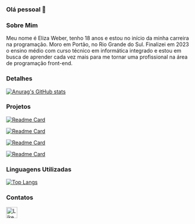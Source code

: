 ### Olá pessoal 👋

### Sobre Mim
Meu nome é Eliza Weber, tenho 18 anos e estou no início da minha carreira na programação. Moro em Portão, no Rio Grande do Sul. Finalizei em 2023 o ensino médio com curso técnico em informática integrado e estou em busca de aprender cada vez mais para me tornar uma profissional na área de programação front-end.

### Detalhes

[![Anurag's GitHub stats](https://github-readme-stats.vercel.app/api?username=ElizaWbr&show_icons=true&theme=synthwave)](https://github.com/anuraghazra/github-readme-stats)

### Projetos

[![Readme Card](https://github-readme-stats.vercel.app/api/pin/?username=ElizaWbr&repo=projeto-tiktok&theme=synthwave)](https://github.com/ElizaWbr/projeto-tiktok)

[![Readme Card](https://github-readme-stats.vercel.app/api/pin/?username=ElizaWbr&repo=Trabalho-de-LPII-PHP&theme=synthwave)](https://github.com/ElizaWbr/Trabalho-de-LPII-PHP)

[![Readme Card](https://github-readme-stats.vercel.app/api/pin/?username=ElizaWbr&repo=Series.Show&theme=synthwave)](https://github.com/ElizaWbr/Series.Show)

[![Readme Card](https://github-readme-stats.vercel.app/api/pin/?username=ElizaWbr&repo=sos-helper&theme=synthwave)](https://github.com/ElizaWbr/sos-helper)

### Linguagens Utilizadas

[![Top Langs](https://github-readme-stats.vercel.app/api/top-langs/?username=ElizaWbr&theme=synthwave&layout=compact)](https://github.com/anuraghazra/github-readme-stats)

### Contatos

[<img src='https://img.shields.io/badge/LinkedIn-00785?style=for-the-badge&logo=linkedin&logoColor=white' alt='LikedIn' height='30'>](https://www.linkedin.com/in/elizaweber/)

<!--
**ElizaWbr/ElizaWbr** is a ✨ _special_ ✨ repository because its `README.md` (this file) appears on your GitHub profile.

Here are some ideas to get you started:

- 🔭 I’m currently working on ...
- 🌱 I’m currently learning ...
- 👯 I’m looking to collaborate on ...
- 🤔 I’m looking for help with ...
- 💬 Ask me about ...
- 📫 How to reach me: ...
- 😄 Pronouns: ...
- ⚡ Fun fact: ...
-->
